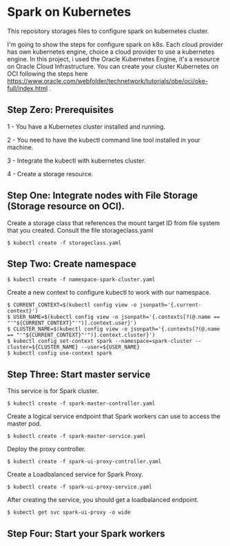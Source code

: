 # Spark on Kubernetes
This repository storages files to configure spark on kubernetes cluster. 

I'm going to show the steps for configure spark on k8s. Each cloud provider has own kubernetes engine, choice a cloud provider to use a kubernetes engine. In this project, i used the Oracle Kubernetes Engine, it's a resource on Oracle Cloud Infrastructure. You can create your cluster Kubernetes on OCI following the steps here https://www.oracle.com/webfolder/technetwork/tutorials/obe/oci/oke-full/index.html .


## Step Zero: Prerequisites
1 - You have a Kubernetes cluster installed and running.

2 - You need to have the kubectl command line tool installed in your machine.

3 - Integrate the kubectl with kubernetes cluster.

4 - Create a storage resource.

## Step One: Integrate nodes with File Storage (Storage resource on OCI).
Create a storage class that references the mount target ID from file system that you created. Consult the file storageclass.yaml
```
$ kubectl create -f storageclass.yaml
```


## Step Two: Create namespace
```
$ kubectl create -f namespace-spark-cluster.yaml
```
Create a new context to configure kubectl to work with our namespace.
```
$ CURRENT_CONTEXT=$(kubectl config view -o jsonpath='{.current-context}')
$ USER_NAME=$(kubectl config view -o jsonpath='{.contexts[?(@.name == "'"${CURRENT_CONTEXT}"'")].context.user}')
$ CLUSTER_NAME=$(kubectl config view -o jsonpath='{.contexts[?(@.name == "'"${CURRENT_CONTEXT}"'")].context.cluster}')
$ kubectl config set-context spark --namespace=spark-cluster --cluster=${CLUSTER_NAME} --user=${USER_NAME}
$ kubectl config use-context spark
```
## Step Three: Start master service
This service is for Spark cluster.
```
$ kubectl create -f spark-master-controller.yaml

```
Create a logical service endpoint that Spark workers can use to access the master pod.
```
$ kubectl create -f spark-master-service.yaml
```
Deploy the proxy controller.
```
$ kubectl create -f spark-ui-proxy-controller.yaml
```
 Create a Loadbalanced service for Spark Proxy.
 ```
 $ kubectl create -f spark-ui-proxy-service.yaml
 ```
 After creating the service, you should get a loadbalanced endpoint.
 ```
 $ kubectl get svc spark-ui-proxy -o wide
 ```
## Step Four: Start your Spark workers
